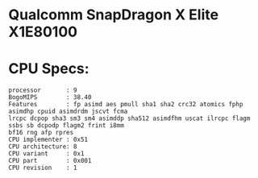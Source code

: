 Qualcomm SnapDragon X Elite X1E80100
===

CPU Specs:
===

```
processor       : 9
BogoMIPS        : 38.40
Features        : fp asimd aes pmull sha1 sha2 crc32 atomics fphp asimdhp cpuid asimdrdm jscvt fcma
lrcpc dcpop sha3 sm3 sm4 asimddp sha512 asimdfhm uscat ilrcpc flagm ssbs sb dcpodp flagm2 frint i8mm
bf16 rng afp rpres
CPU implementer : 0x51
CPU architecture: 8
CPU variant     : 0x1
CPU part        : 0x001
CPU revision    : 1
```
